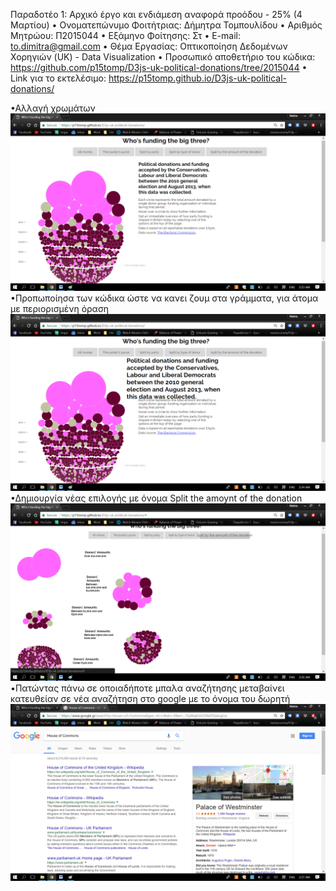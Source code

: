 

Παραδοτέο 1: Αρχικό έργο και ενδιάμεση αναφορά προόδου - 25% (4 Μαρτίου)
•	Ονοματεπώνυμο Φοιτήτριας: Δήμητρα Τομπουλίδου
•	Αριθμός Μητρώου: Π2015044
•	Εξάμηνο Φοίτησης: Στ
•	E-mail: to.dimitra@gmail.com
•	Θέμα Εργασίας: Οπτικοποίηση Δεδομένων Χορηγιών (UK) - Data Visualization
•	Προσωπικό αποθετήριο του κώδικα: https://github.com/p15tomp/D3js-uk-political-donations/tree/2015044
•	 Link για το εκτελέσιμο: https://p15tomp.github.io/D3js-uk-political-donations/

•Αλλαγή χρωμάτων
![ScreenShot](ergasia.png)
•Προπωποίησα των κώδικα ώστε να κανει ζουμ στα γράμματα, για άτομα με περιορισμένη όραση
![ScreenShot](ergasia1.png)
•Δημιουργία νέας επιλογής με όνομα Split the amoynt of the donation
![ScreenShot](ergasia2.png)
•Πατώντας πάνω σε οποιαδήποτε μπαλα αναζήτησης μεταβαίνει κατευθείαν σε νέα αναζήτηση στο google με το όνομα του δωρητή
![ScreenShot](ergasia3.png)

         

